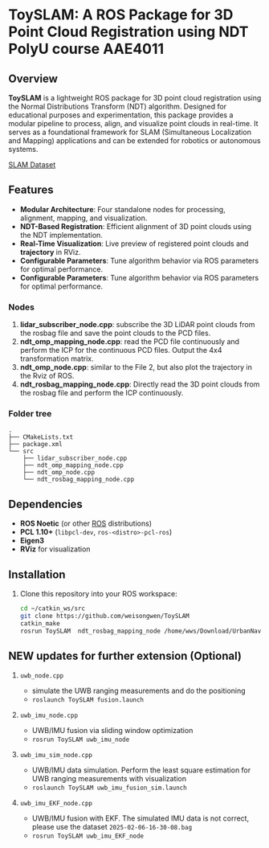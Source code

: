# ToySLAM: A ROS Package for 3D Point Cloud Registration using NDT PolyU course AAE4011

## Overview
**ToySLAM** is a lightweight ROS package for 3D point cloud registration using the Normal Distributions Transform (NDT) algorithm. Designed for educational purposes and experimentation, this package provides a modular pipeline to process, align, and visualize point clouds in real-time. It serves as a foundational framework for SLAM (Simultaneous Localization and Mapping) applications and can be extended for robotics or autonomous systems.

[SLAM Dataset](https://www.dropbox.com/scl/fi/c9a4spcbqupvvcsacwbtf/2025-02-06-17-20-03.bag?rlkey=jkk60x2sn3awbcd5w1tx0mxgf&dl=0)

## Features
- **Modular Architecture**: Four standalone nodes for processing, alignment, mapping, and visualization.
- **NDT-Based Registration**: Efficient alignment of 3D point clouds using the NDT implementation.
- **Real-Time Visualization**: Live preview of registered point clouds and **trajectory** in RViz.
- **Configurable Parameters**: Tune algorithm behavior via ROS parameters for optimal performance.
- **Configurable Parameters**: Tune algorithm behavior via ROS parameters for optimal performance.

### Nodes
1. **lidar_subscriber_node.cpp**: subscribe the 3D LiDAR point clouds from the rosbag file and save the point clouds to the PCD files.
2. **ndt_omp_mapping_node.cpp**: read the PCD file continuously and perform the ICP for the continuous PCD files. Output the 4x4 transformation matrix.
3. **ndt_omp_node.cpp**: similar to the File 2, but also plot the trajectory in the Rviz of ROS.
4. **ndt_rosbag_mapping_node.cpp**: Directly read the 3D point clouds from the rosbag file and perform the ICP continuously.

### Folder tree

```
.
├── CMakeLists.txt
├── package.xml
└── src
    ├── lidar_subscriber_node.cpp
    ├── ndt_omp_mapping_node.cpp
    ├── ndt_omp_node.cpp
    └── ndt_rosbag_mapping_node.cpp
```

## Dependencies
- **ROS Noetic** (or other [ROS](http://www.ros.org/) distributions)
- **PCL 1.10+** (`libpcl-dev`, `ros-<distro>-pcl-ros`)
- **Eigen3**
- **RViz** for visualization

## Installation
1. Clone this repository into your ROS workspace:
   ```bash
   cd ~/catkin_ws/src
   git clone https://github.com/weisongwen/ToySLAM
   catkin_make
   rosrun ToySLAM  ndt_rosbag_mapping_node /home/wws/Download/UrbanNav-HK_Whampoa-20210521_sensors.bag
   ```


## NEW updates for further extension (Optional)
1. ```uwb_node.cpp```
    - simulate the UWB ranging measurements and do the positioning
    - ```roslaunch ToySLAM fusion.launch ```

2. ```uwb_imu_node.cpp```
    - UWB/IMU fusion via sliding window optimization
    - ```rosrun ToySLAM uwb_imu_node ```

3. ```uwb_imu_sim_node.cpp```
    - UWB/IMU data simulation. Perform the least square estimation for UWB ranging measurements with visualization
    - ```roslaunch ToySLAM uwb_imu_fusion_sim.launch ```
4. ```uwb_imu_EKF_node.cpp```
    - UWB/IMU fusion with EKF. The simulated IMU data is not correct, please use the dataset ```2025-02-06-16-30-08.bag```
    - ```rosrun ToySLAM uwb_imu_EKF_node ```
